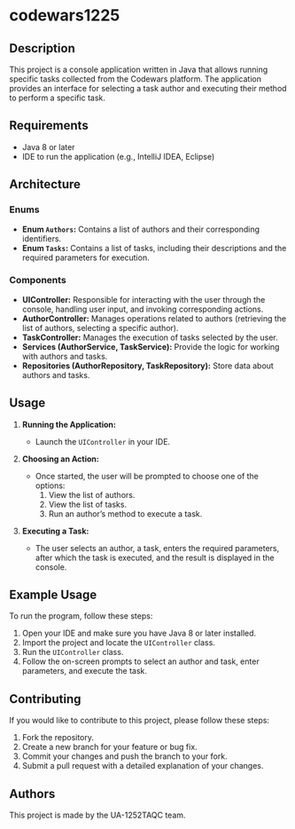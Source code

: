 # codewars1225

## Description
This project is a console application written in Java that allows running specific tasks collected from the Codewars platform. The application provides an interface for selecting a task author and executing their method to perform a specific task.

## Requirements
- Java 8 or later
- IDE to run the application (e.g., IntelliJ IDEA, Eclipse)

## Architecture

### Enums

- **Enum `Authors`:** Contains a list of authors and their corresponding identifiers.
- **Enum `Tasks`:** Contains a list of tasks, including their descriptions and the required parameters for execution.

### Components

- **UIController:** Responsible for interacting with the user through the console, handling user input, and invoking corresponding actions.
- **AuthorController:** Manages operations related to authors (retrieving the list of authors, selecting a specific author).
- **TaskController:** Manages the execution of tasks selected by the user.
- **Services (AuthorService, TaskService):** Provide the logic for working with authors and tasks.
- **Repositories (AuthorRepository, TaskRepository):** Store data about authors and tasks.

## Usage

1. **Running the Application:**
    - Launch the `UIController` in your IDE.

2. **Choosing an Action:**
    - Once started, the user will be prompted to choose one of the options:
        1. View the list of authors.
        2. View the list of tasks.
        3. Run an author’s method to execute a task.

3. **Executing a Task:**
    - The user selects an author, a task, enters the required parameters, after which the task is executed, and the result is displayed in the console.

## Example Usage

To run the program, follow these steps:

1. Open your IDE and make sure you have Java 8 or later installed.
2. Import the project and locate the `UIController` class.
3. Run the `UIController` class.
4. Follow the on-screen prompts to select an author and task, enter parameters, and execute the task.

## Contributing

If you would like to contribute to this project, please follow these steps:

1. Fork the repository.
2. Create a new branch for your feature or bug fix.
3. Commit your changes and push the branch to your fork.
4. Submit a pull request with a detailed explanation of your changes.

## Authors

This project is made by the UA-1252TAQC team.
